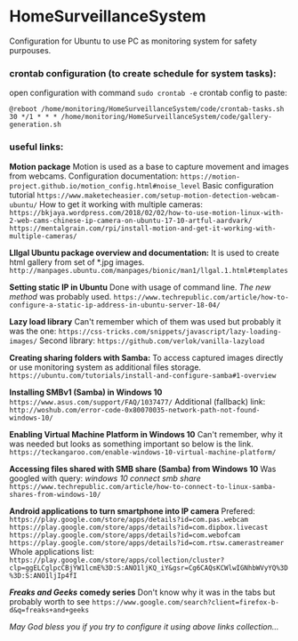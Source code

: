# HomeSurveillanceSystem
Configuration for Ubuntu to use PC as monitoring system for safety purpouses.


### crontab configuration (to create schedule for system tasks):
open configuration with command ```sudo crontab -e```
crontab config to paste:
```
@reboot /home/monitoring/HomeSurveillanceSystem/code/crontab-tasks.sh
30 */1 * * * /home/monitoring/HomeSurveillanceSystem/code/gallery-generation.sh 
```

### useful links:
**Motion package**
Motion is used as a base to capture movement and images from webcams.
Configuration documentation:
```https://motion-project.github.io/motion_config.html#noise_level```
Basic configuration tutorial
```https://www.maketecheasier.com/setup-motion-detection-webcam-ubuntu/```
How to get it working with multiple cameras:
```https://bkjaya.wordpress.com/2018/02/02/how-to-use-motion-linux-with-2-web-cams-chinese-ip-camera-on-ubuntu-17-10-artful-aardvark/```
```https://mentalgrain.com/rpi/install-motion-and-get-it-working-with-multiple-cameras/```

**Lllgal Ubuntu package overview and documentation:**
It is used to create html gallery from set of *.jpg images.
```http://manpages.ubuntu.com/manpages/bionic/man1/llgal.1.html#templates```

**Setting static IP in Ubuntu**
Done with usage of command line.
*The new method* was probably used.
```https://www.techrepublic.com/article/how-to-configure-a-static-ip-address-in-ubuntu-server-18-04/```

**Lazy load library**
Can't remember which of them was used but probably it was the one:
```https://css-tricks.com/snippets/javascript/lazy-loading-images/```
Second library:
```https://github.com/verlok/vanilla-lazyload```

**Creating sharing folders with Samba:**
To access captured images directly or use monitoring system as additional files storage.
```https://ubuntu.com/tutorials/install-and-configure-samba#1-overview```

**Installing SMBv1 (Samba) in Windows 10**
```https://www.asus.com/support/FAQ/1037477/```
Additional (fallback) link:
```http://woshub.com/error-code-0x80070035-network-path-not-found-windows-10/```

**Enabling Virtual Machine Platform in Windows 10**
Can't remember, why it was needed but looks as something important so below is the link.
```https://teckangaroo.com/enable-windows-10-virtual-machine-platform/```

**Accessing files shared with SMB share (Samba) from Windows 10**
Was googled with query: *windows 10 connect smb share*
```https://www.techrepublic.com/article/how-to-connect-to-linux-samba-shares-from-windows-10/```

**Android applications to turn smartphone into IP camera**
Prefered:
```https://play.google.com/store/apps/details?id=com.pas.webcam```
```https://play.google.com/store/apps/details?id=com.dipbox.livecast```
```https://play.google.com/store/apps/details?id=com.webofcam```
```https://play.google.com/store/apps/details?id=com.rtsw.camerastreamer```
Whole applications list:
```https://play.google.com/store/apps/collection/cluster?clp=ggELCglpcCBjYW1lcmE%3D:S:ANO1ljKQ_iY&gsr=Cg6CAQsKCWlwIGNhbWVyYQ%3D%3D:S:ANO1ljIp4fI```

***Freaks and Geeks*** **comedy series**
Don't know why it was in the tabs but probably worth to see
```https://www.google.com/search?client=firefox-b-d&q=freaks+and+geeks```


*May God bless you if you try to configure it using above links collection...*
